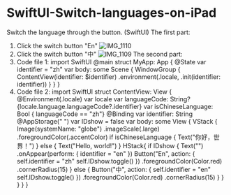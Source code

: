 # SwiftUI-Switch-languages-on-iPad
Switch the language through the button. (SwiftUI)
The first part:
1. Click the switch button "En"
![IMG_1110](https://github.com/S-way520/SwiftUI-Switch-languages-on-iPad/assets/95877651/5621e39a-362a-457b-b738-6ff6b09a8816)
2. Click the switch button "中"
![IMG_1109](https://github.com/S-way520/SwiftUI-Switch-languages-on-iPad/assets/95877651/47e24823-0824-4106-9628-8c8f7e29e009)
The second part:
1. Code file 1:
import SwiftUI
@main
struct MyApp: App {
        @State var identifier = "zh"
    var body: some Scene {
        WindowGroup {
            ContentView(identifier: $identifier)
                .environment(\.locale, .init(identifier: identifier))
        }
    }
}
2. Code file 2:
import SwiftUI
struct ContentView: View {
    @Environment(\.locale) var locale
    var languageCode: String? {locale.language.languageCode?.identifier}
    var isChineseLanguage: Bool { languageCode == "zh"}
    @Binding var identifier: String
    @AppStorage(" ") var IDshow = false
    var body: some View {
        VStack {
            Image(systemName: "globe")
                .imageScale(.large)
                .foregroundColor(.accentColor)
            if isChineseLanguage {
                Text("你好，世界！")
            } else {
                Text("Hello, world!")
            }
            HStack{
                if IDshow {
                    Text("")
                        .onAppear(perform: {
                            identifier = "en"
                        })
                    Button("En", action: {
                        self.identifier = "zh"
                        self.IDshow.toggle()
                    })
                    .foregroundColor(Color.red)
                    .cornerRadius(15)
                } else {
                    Button("中", action: {
                        self.identifier = "en"
                        self.IDshow.toggle()
                    })
                    .foregroundColor(Color.red)
                    .cornerRadius(15)
                }
            }
        }
    }
}

